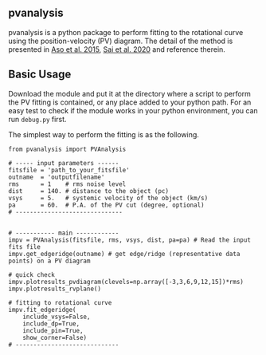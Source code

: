 ## pvanalysis

pvanalysis is a python package to perform fitting to the rotational curve using the position-velocity (PV) diagram. The detail of the method is presented in [Aso et al. 2015](https://ui.adsabs.harvard.edu/abs/2015ApJ...812...27A/abstract), [Sai et al. 2020](https://ui.adsabs.harvard.edu/abs/2020ApJ...893...51S/abstract) and reference therein.


## Basic Usage
Download the module and put it at the directory where a script to perform the PV fitting is contained, or any place added to your python path. For an easy test to check if the module works in your python environment, you can run `debug.py` first.

The simplest way to perform the fitting is as the following.

```
from pvanalysis import PVAnalysis

# ----- input parameters ------
fitsfile = 'path_to_your_fitsfile'
outname  = 'outputfilename'
rms      = 1    # rms noise level
dist     = 140. # distance to the object (pc)
vsys     = 5.   # systemic velocity of the object (km/s)
pa       = 60.  # P.A. of the PV cut (degree, optional)
# ------------------------------


# ----------- main ------------
impv = PVAnalysis(fitsfile, rms, vsys, dist, pa=pa) # Read the input fits file
impv.get_edgeridge(outname) # get edge/ridge (representative data points) on a PV diagram

# quick check
impv.plotresults_pvdiagram(clevels=np.array([-3,3,6,9,12,15])*rms)
impv.plotresults_rvplane()

# fitting to rotational curve
impv.fit_edgeridge(
	include_vsys=False,
	include_dp=True,
	include_pin=True,
	show_corner=False)
# -----------------------------
```